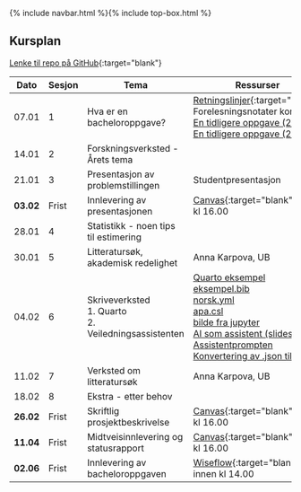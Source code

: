 {% include navbar.html %}{% include top-box.html %}

##  Kursplan

[Lenke til repo på GitHub](https://github.com/uit-sok-2209-v25/uit-sok-2209-v25.github.io){:target="blank"}

     
|Dato <img width=50/>| Sesjon <img width=50/>   | Tema <img width=300/>           | Ressurser <img width=150/>  |
|--------|----------------|---------------------------|--------------------------------------|
|07.01 | 1 | Hva er en bacheloroppgave? | [Retningslinjer](/Retningslinjer_og_krav_til_skriving_av_bacheloroppgave_jan24.pdf){:target="blank"}  <br> Forelesningsnotater kommer <br> [En tidligere oppgave (2022)](/SOK-2209-Bacheloroppgave.pdf) <br> [En tidligere oppgave (2023)](/bacheloroppgave_24.ådf) |
|14.01 | 2 | Forskningsverksted - Årets tema |  |
|21.01 | 3 | Presentasjon av problemstillingen | Studentpresentasjon   |
|**03.02**| Frist| Innlevering av presentasjonen| [Canvas](https://uit.instructure.com/courses/36825/assignments){:target="blank"} innen kl 16.00 |
|28.01| 4 | Statistikk - noen tips til estimering         |    |
|30.01 | 5 | Litteratursøk, akademisk redelighet | Anna Karpova, UB  |
|04.02 | 6 | Skriveverksted <br> 1. Quarto <br> 2. Veiledningsassistenten| [Quarto eksempel](/bruk_quarto_2209_V24.qmd) <br> [eksempel.bib](/eksempel.bib) <br> [norsk.yml](/norsk.yml) <br> [apa.csl](/apa.csl) <br> [bilde fra jupyter](/Screenshot.png) <br> [AI som assistent (slides)](/veiledningsprompt.html) <br > [Assistentprompten](/assistentprompten.pdf) <br> [Konvertering av .json til .txt](/import_%20json.py) |
|11.02 | 7 | Verksted om litteratursøk |Anna Karpova, UB |
|18.02| 8 | Ekstra - etter behov         |    |
|**26.02**| Frist| Skriftlig prosjektbeskrivelse| [Canvas](https://uit.instructure.com/courses/36825/assignments){:target="blank"} innen kl 16.00  |
|**11.04**| Frist| Midtveisinnlevering og statusrapport | [Canvas](https://uit.instructure.com/courses/36825/assignments){:target="blank"} innen kl 16.00  |
|**02.06** | Frist | Innlevering av bacheloroppgaven   | [Wiseflow](https://europe.wiseflow.net/login){:target="blank"} innen kl 14.00  |







